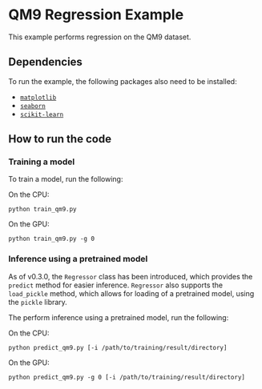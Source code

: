 # QM9 Regression Example

This example performs regression on the QM9 dataset.

## Dependencies

To run the example, the following packages also need to be installed:

- [`matplotlib`](https://matplotlib.org/)
- [`seaborn`](https://seaborn.pydata.org/)
- [`scikit-learn`](http://scikit-learn.org/stable/)

## How to run the code

### Training a model

To train a model, run the following:

On the CPU:
```angular2html
python train_qm9.py
```

On the GPU:
```angular2html
python train_qm9.py -g 0
```

### Inference using a pretrained model

As of v0.3.0, the `Regressor` class has been introduced, which provides the
`predict` method for easier inference. `Regressor` also supports the
`load_pickle` method, which allows for loading of a pretrained model, using the
`pickle` library.

The perform inference using a pretrained model, run the following:

On the CPU:
```
python predict_qm9.py [-i /path/to/training/result/directory]
```

On the GPU:
```
python predict_qm9.py -g 0 [-i /path/to/training/result/directory]
```

